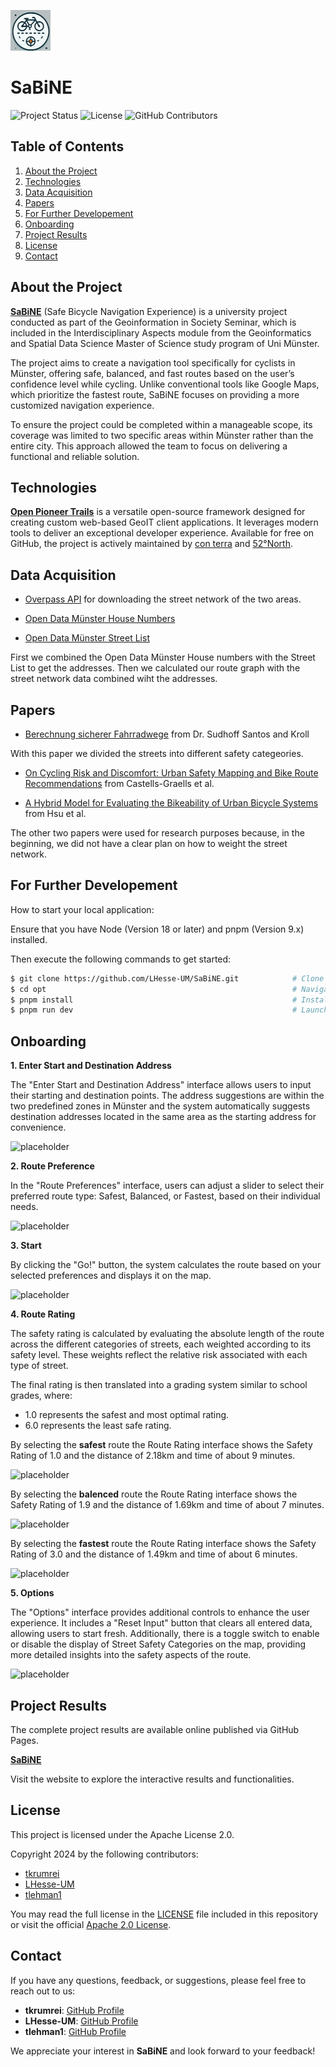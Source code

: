 ![Project Logo](documenting/githubicon_SaBiNE.png)

# SaBiNE

![Project Status](https://img.shields.io/badge/Status-Active-brightgreen)
![License](https://img.shields.io/badge/License-Apache%202.0-blue)
![GitHub Contributors](https://img.shields.io/github/contributors/LHesse-UM/SaBiNE)

## Table of Contents

1. [About the Project](#about-the-project)
2. [Technologies](#technologies)
3. [Data Acquisition](#data-acquisition)
4. [Papers](#papers)
5. [For Further Developement](#for-further-developement)
6. [Onboarding](#onboarding)
7. [Project Results](#project-results)
8. [License](#license)
9. [Contact](#contact)

## About the Project

**[SaBiNE](https://lhesse-um.github.io/SaBiNE/)** (Safe Bicycle Navigation Experience) is a university project conducted as part of the Geoinformation in Society Seminar, which is included in the Interdisciplinary Aspects module from the Geoinformatics and Spatial Data Science Master of Science study program of Uni Münster.

The project aims to create a navigation tool specifically for cyclists in Münster, offering safe, balanced, and fast routes based on the user’s confidence level while cycling. Unlike conventional tools like Google Maps, which prioritize the fastest route, SaBiNE focuses on providing a more customized navigation experience.

To ensure the project could be completed within a manageable scope, its coverage was limited to two specific areas within Münster rather than the entire city. This approach allowed the team to focus on delivering a functional and reliable solution.

## Technologies

[**Open Pioneer Trails**](https://github.com/open-pioneer) is a versatile open-source framework designed for creating custom web-based GeoIT client applications. It leverages modern tools to deliver an exceptional developer experience. Available for free on GitHub, the project is actively maintained by [con terra](https://www.conterra.de) and [52°North](https://52north.org).

## Data Acquisition

- [Overpass API](https://overpass-turbo.eu) for downloading the street network of the two areas.

- [Open Data Münster House Numbers](https://opendata.stadt-muenster.de/dataset/hausnummernliste)

- [Open Data Münster Street List](https://opendata.stadt-muenster.de/dataset/straßenliste/resource/eff542d9-a626-4499-89c8-65b22e1b9d1c)

First we combined the Open Data Münster House numbers with the Street List to get the addresses. Then we calculated our route graph with the street network data combined wiht the addresses.

## Papers

- [Berechnung sicherer Fahrradwege](https://arxiv.org/pdf/2403.18363)
from Dr. Sudhoff Santos and Kroll

With this paper we divided the streets into different safety categeories.

- [On Cycling Risk and Discomfort: Urban Safety Mapping
and Bike Route Recommendations](https://arxiv.org/pdf/1905.08775) from Castells-Graells et al.

- [A Hybrid Model for Evaluating the Bikeability of Urban Bicycle Systems](https://www.mdpi.com/2075-1680/12/2/155) from Hsu et al.

The other two papers were used for research purposes because, in the beginning, we did not have a clear plan on how to weight the street network.

## For Further Developement

How to start your local application:

Ensure that you have Node (Version 18 or later) and pnpm (Version 9.x) installed.

Then execute the following commands to get started:

```bash
$ git clone https://github.com/LHesse-UM/SaBiNE.git            # Clone the repository
$ cd opt                                                       # Navigate to opt-Folder
$ pnpm install                                                 # Install dependencies
$ pnpm run dev                                                 # Launch development server
```

## Onboarding

**1. Enter Start and Destination Address**

The "Enter Start and Destination Address" interface allows users to input their starting and destination points. The address suggestions are within the two predefined zones in Münster and the system automatically suggests destination addresses located in the same area as the starting address for convenience.

![placeholder](documenting/EnterStartAndDestinationAddress.png)

**2. Route Preference**

In the "Route Preferences" interface, users can adjust a slider to select their preferred route type: Safest, Balanced, or Fastest, based on their individual needs.

![placeholder](documenting/RoutePreferences.png)

**3. Start**

By clicking the "Go!" button, the system calculates the route based on your selected preferences and displays it on the map.

![placeholder](documenting/Start.png)

**4. Route Rating**

The safety rating is calculated by evaluating the absolute length of the route across the different categories of streets, each weighted according to its safety level. These weights reflect the relative risk associated with each type of street.

The final rating is then translated into a grading system similar to school grades, where:
- 1.0 represents the safest and most optimal rating.
- 6.0 represents the least safe rating.


By selecting the **safest** route the Route Rating interface shows the Safety Rating of 1.0 and the distance of 2.18km and time of about 9 minutes.

![placeholder](documenting/Safest.png)

By selecting the **balenced** route the Route Rating interface shows the Safety Rating of 1.9 and the distance of 1.69km and time of about 7 minutes.

![placeholder](documenting/Balanced.png)

By selecting the **fastest** route the Route Rating interface shows the Safety Rating of 3.0 and the distance of 1.49km and time of about 6 minutes.

![placeholder](documenting/Fastest.png)

**5. Options**

The "Options" interface provides additional controls to enhance the user experience. It includes a "Reset Input" button that clears all entered data, allowing users to start fresh. Additionally, there is a toggle switch to enable or disable the display of Street Safety Categories on the map, providing more detailed insights into the safety aspects of the route.

![placeholder](documenting/ShowStreetSafetyCategory.png)

## Project Results

The complete project results are available online published via GitHub Pages.

[ **SaBiNE**](https://LHesse-UM.github.io/SaBiNE/)

Visit the website to explore the interactive results and functionalities.

## License

This project is licensed under the Apache License 2.0. 

Copyright 2024 by the following contributors:

- [tkrumrei](https://github.com/tkrumrei)
- [LHesse-UM](https://github.com/LHesse-UM)
- [tlehman1](https://github.com/tlehman1)

You may read the full license in the [LICENSE](LICENSE) file included in this repository or visit the official [Apache 2.0 License](http://www.apache.org/licenses/LICENSE-2.0).

## Contact

If you have any questions, feedback, or suggestions, please feel free to reach out to us:

- **tkrumrei**: [GitHub Profile](https://github.com/tkrumrei)
- **LHesse-UM**: [GitHub Profile](https://github.com/LHesse-UM)
- **tlehman1**: [GitHub Profile](https://github.com/tlehman1)

We appreciate your interest in **SaBiNE** and look forward to your feedback!
